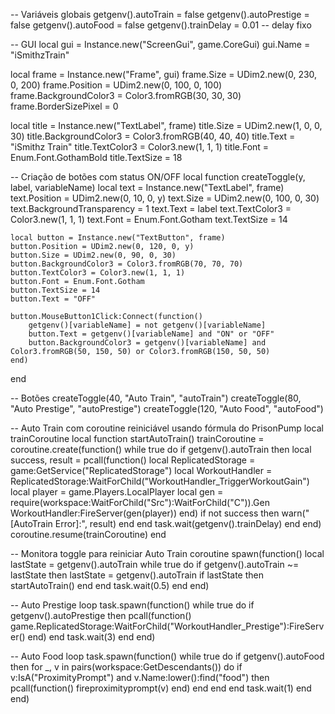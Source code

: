 -- Variáveis globais
getgenv().autoTrain = false
getgenv().autoPrestige = false
getgenv().autoFood = false
getgenv().trainDelay = 0.01 -- delay fixo

-- GUI
local gui = Instance.new("ScreenGui", game.CoreGui)
gui.Name = "iSmithzTrain"

local frame = Instance.new("Frame", gui)
frame.Size = UDim2.new(0, 230, 0, 200)
frame.Position = UDim2.new(0, 100, 0, 100)
frame.BackgroundColor3 = Color3.fromRGB(30, 30, 30)
frame.BorderSizePixel = 0

local title = Instance.new("TextLabel", frame)
title.Size = UDim2.new(1, 0, 0, 30)
title.BackgroundColor3 = Color3.fromRGB(40, 40, 40)
title.Text = "iSmithz Train"
title.TextColor3 = Color3.new(1, 1, 1)
title.Font = Enum.Font.GothamBold
title.TextSize = 18

-- Criação de botões com status ON/OFF
local function createToggle(y, label, variableName)
	local text = Instance.new("TextLabel", frame)
	text.Position = UDim2.new(0, 10, 0, y)
	text.Size = UDim2.new(0, 100, 0, 30)
	text.BackgroundTransparency = 1
	text.Text = label
	text.TextColor3 = Color3.new(1, 1, 1)
	text.Font = Enum.Font.Gotham
	text.TextSize = 14

	local button = Instance.new("TextButton", frame)
	button.Position = UDim2.new(0, 120, 0, y)
	button.Size = UDim2.new(0, 90, 0, 30)
	button.BackgroundColor3 = Color3.fromRGB(70, 70, 70)
	button.TextColor3 = Color3.new(1, 1, 1)
	button.Font = Enum.Font.Gotham
	button.TextSize = 14
	button.Text = "OFF"

	button.MouseButton1Click:Connect(function()
		getgenv()[variableName] = not getgenv()[variableName]
		button.Text = getgenv()[variableName] and "ON" or "OFF"
		button.BackgroundColor3 = getgenv()[variableName] and Color3.fromRGB(50, 150, 50) or Color3.fromRGB(150, 50, 50)
	end)
end

-- Botões
createToggle(40, "Auto Train", "autoTrain")
createToggle(80, "Auto Prestige", "autoPrestige")
createToggle(120, "Auto Food", "autoFood")

-- Auto Train com coroutine reiniciável usando fórmula do PrisonPump
local trainCoroutine
local function startAutoTrain()
	trainCoroutine = coroutine.create(function()
		while true do
			if getgenv().autoTrain then
				local success, result = pcall(function()
					local ReplicatedStorage = game:GetService("ReplicatedStorage")
					local WorkoutHandler = ReplicatedStorage:WaitForChild("WorkoutHandler_TriggerWorkoutGain")
					local player = game.Players.LocalPlayer
					local gen = require(workspace:WaitForChild("Src"):WaitForChild("C")).Gen
					WorkoutHandler:FireServer(gen(player))
				end)
				if not success then warn("[AutoTrain Error]:", result) end
			end
			task.wait(getgenv().trainDelay)
		end
	end)
	coroutine.resume(trainCoroutine)
end

-- Monitora toggle para reiniciar Auto Train coroutine
spawn(function()
	local lastState = getgenv().autoTrain
	while true do
		if getgenv().autoTrain ~= lastState then
			lastState = getgenv().autoTrain
			if lastState then
				startAutoTrain()
			end
		end
		task.wait(0.5)
	end
end)

-- Auto Prestige loop
task.spawn(function()
	while true do
		if getgenv().autoPrestige then
			pcall(function()
				game.ReplicatedStorage:WaitForChild("WorkoutHandler_Prestige"):FireServer()
			end)
		end
		task.wait(3)
	end
end)

-- Auto Food loop
task.spawn(function()
	while true do
		if getgenv().autoFood then
			for _, v in pairs(workspace:GetDescendants()) do
				if v:IsA("ProximityPrompt") and v.Name:lower():find("food") then
					pcall(function()
						fireproximityprompt(v)
					end)
				end
			end
		end
		task.wait(1)
	end
end)
